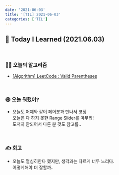 ```yaml
---
date: '2021-06-03'
title: '[TIL] 2021-06-03'
categories: ['TIL']
---
```


## 🚀 Today I Learned (2021.06.03)

<br/>

### **👨‍💻 오늘의 알고리즘**

-   [[Algorithm] LeetCode : Valid Parentheses](https://17-sss.github.io/2021-06-03-Valid_Parentheses)

<br/>

### **😆 오늘 뭐했어?**

-   오늘도 어제와 같이 페어분과 만나서 코딩  
    오늘은 다 하지 못한 Range Slider를 마무리!  
    도저히 안되어서 다른 분 것도 참고를..

<br/>

### **✍️ 회고**

-   오늘도 열심히한다 했지만, 생각과는 다르게 너무 느리다.  
    어떻게해야 더 잘할까..
